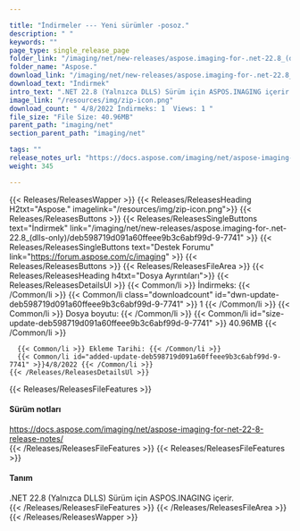 ```yaml
---

title: "İndirmeler --- Yeni sürümler -posoz."
description: " "
keywords: ""
page_type: single_release_page
folder_link: "/imaging/net/new-releases/aspose.imaging-for-.net-22.8_(dlls-only)/"
folder_name: "Aspose."
download_link: "/imaging/net/new-releases/aspose.imaging-for-.net-22.8_(dlls-only)/deb598719d091a60ffeee9b3c6abf99d-9-7741"
download_text: "İndirmek"
intro_text: ".NET 22.8 (Yalnızca DLLS) Sürüm için ASPOS.INAGING içerir."
image_link: "/resources/img/zip-icon.png"
download_count: " 4/8/2022 İndirmeks: 1  Views: 1 "
file_size: "File Size: 40.96MB"
parent_path: "imaging/net"
section_parent_path: "imaging/net"

tags: ""
release_notes_url: "https://docs.aspose.com/imaging/net/aspose-imaging-for-net-22-8-release-notes/"
weight: 345

---
```


{{< Releases/ReleasesWapper >}}
  {{< Releases/ReleasesHeading H2txt="Aspose." imagelink="/resources/img/zip-icon.png">}}
  {{< Releases/ReleasesButtons >}}
    {{< Releases/ReleasesSingleButtons text="İndirmek" link="/imaging/net/new-releases/aspose.imaging-for-.net-22.8_(dlls-only)/deb598719d091a60ffeee9b3c6abf99d-9-7741" >}}
    {{< Releases/ReleasesSingleButtons text="Destek Forumu" link="https://forum.aspose.com/c/imaging" >}}
  {{< Releases/ReleasesButtons >}}
  {{< Releases/ReleasesFileArea >}}
    {{< Releases/ReleasesHeading h4txt="Dosya Ayrıntıları">}}
    {{< Releases/ReleasesDetailsUl >}}
      {{< Common/li >}} İndirmeks: {{< /Common/li >}}
      {{< Common/li class="downloadcount" id="dwn-update-deb598719d091a60ffeee9b3c6abf99d-9-7741" >}} 1 {{< /Common/li >}}
      {{< Common/li >}} Dosya boyutu: {{< /Common/li >}}
      {{< Common/li id="size-update-deb598719d091a60ffeee9b3c6abf99d-9-7741" >}} 40.96MB {{< /Common/li >}}

      {{< Common/li >}} Ekleme Tarihi: {{< /Common/li >}}
      {{< Common/li id="added-update-deb598719d091a60ffeee9b3c6abf99d-9-7741" >}}4/8/2022 {{< /Common/li >}}
    {{< /Releases/ReleasesDetailsUl >}}

  {{< Releases/ReleasesFileFeatures >}}
      <h4>Sürüm notları</h4><div><a href='https://docs.aspose.com/imaging/net/aspose-imaging-for-net-22-8-release-notes/'>https://docs.aspose.com/imaging/net/aspose-imaging-for-net-22-8-release-notes/</a></div>
  {{< /Releases/ReleasesFileFeatures >}}
  {{< Releases/ReleasesFileFeatures >}}
      <h4>Tanım</h4><div class="HTMLDescription">.NET 22.8 (Yalnızca DLLS) Sürüm için ASPOS.INAGING içerir.</div>
  {{< /Releases/ReleasesFileFeatures >}}
 {{< /Releases/ReleasesFileArea >}}
{{< /Releases/ReleasesWapper >}}


